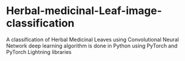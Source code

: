 # Herbal-medicinal-Leaf-image-classification
A classification of Herbal Medicinal Leaves using Convolutional Neural Network deep learning algorithm is done in Python using PyTorch and PyTorch Lightning libraries
